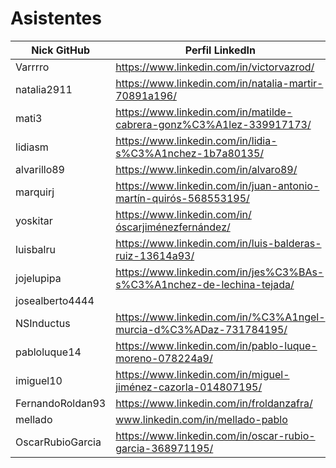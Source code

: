 # Asistentes

| Nick GitHub     | Perfil LinkedIn                                                        |
|-----------------|------------------------------------------------------------------------|
| Varrrro         | https://www.linkedin.com/in/victorvazrod/                              |
| natalia2911     | https://www.linkedin.com/in/natalia-martir-70891a196/                  |
| mati3           | https://www.linkedin.com/in/matilde-cabrera-gonz%C3%A1lez-339917173/   |
| lidiasm         | https://www.linkedin.com/in/lidia-s%C3%A1nchez-1b7a80135/              |
| alvarillo89     | https://www.linkedin.com/in/alvaro89/                                  |
| marquirj        | https://www.linkedin.com/in/juan-antonio-martín-quirós-568553195/      |
| yoskitar        | https://www.linkedin.com/in/óscarjiménezfernández/                     |
| luisbalru       | https://www.linkedin.com/in/luis-balderas-ruiz-13614a93/               |
| jojelupipa      | https://www.linkedin.com/in/jes%C3%BAs-s%C3%A1nchez-de-lechina-tejada/ |
| josealberto4444 |                                                                        |
| NSInductus      | https://www.linkedin.com/in/%C3%A1ngel-murcia-d%C3%ADaz-731784195/     |
| pabloluque14    | https://www.linkedin.com/in/pablo-luque-moreno-078224a9/               |
| imiguel10       | https://www.linkedin.com/in/miguel-jiménez-cazorla-014807195/          |
| FernandoRoldan93 | https://www.linkedin.com/in/froldanzafra/		            					   |
| mellado         | www.linkedin.com/in/mellado-pablo                                      |
| OscarRubioGarcia | https://www.linkedin.com/in/oscar-rubio-garcia-368971195/              |
